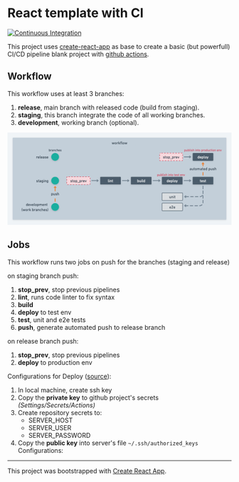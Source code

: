 # React template with CI

[![Continuous Integration](https://github.com/emeraldigital/react-template/actions/workflows/integration.yml/badge.svg?branch=staging)](https://github.com/emeraldigital/react-template/actions/workflows/integration.yml)

This project uses [create-react-app](https://create-react-app.dev/) as base to create a basic (but powerfull) CI/CD pipeline blank project with [github actions](https://docs.github.com/es/actions).

## Workflow

This workflow uses at least 3 branches:

1. **release**, main branch with released code (build from staging).
2. **staging**, this branch integrate the code of all working branches.
3. **development**, working branch (optional).

![workflow](./docs/workflow.png)

## Jobs
This workflow runs two jobs on push for the branches (staging and release)

on staging branch push:
1. **stop_prev**, stop previous pipelines
2. **lint**, runs code linter to fix syntax
3. **build**
4. **deploy** to test env
5. **test**, unit and e2e tests
6. **push**, generate automated push to release branch

on release branch push:

1. **stop_prev**, stop previous pipelines
2. **deploy** to production env

Configurations for Deploy ([source](https://github.com/marketplace/actions/ssh-remote-commands)):

1. In local machine, create ssh key
2. Copy the **private key** to github project's secrets _(Settings/Secrets/Actions)_
3. Create repository secrets to:
    * SERVER_HOST
    * SERVER_USER
    * SERVER_PASSWORD
4. Copy the **public key** into server's file ```~/.ssh/authorized_keys```
Configurations:

---
This project was bootstrapped with [Create React App](https://github.com/facebook/create-react-app).